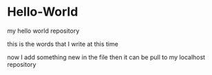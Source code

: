 # Hello-World
my  hello world  repository

this is the words that I write at this time

now I add something new in the file
then it can be pull to my localhost repository
